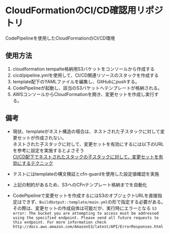# CloudFormationのCI/CD確認用リポジトリ

CodePipelineを使用したCloudFormationのCI/CD環境

## 使用方法

1. cloudformation tempalte格納用S3バケットをコンソールから作成する
2. cicd/pipeline.ymlを使用して、CI/CD関連リソースのスタックを作成する
3. template配下のYAMLファイルを編集し、GitHubにpushする。
4. CodePipelineが起動し、該当のS3バケットへテンプレートが格納される。
5. AWSコンソールからCloudFormationを開き、変更セットを作成し実行する。

## 備考

- 現状、templateがネスト構造の場合は、ネストされた子スタックに対して変更セットが作成されない。</br>
ネストされた子スタックに対して、変更セットを有効にするには以下のURLを参考に設定を実施するとよさそう</br>
[CI/CD配下でネストされたスタックの子スタックに対して、変更セットを有効にするテクニック](https://blog.usize-tech.com/aws-cfn-cicd-nestedstack-changeset/)
- テストにはtemplateの構文検証とcfn-guardを使用した設定値確認を実施

- 上記の制約があるため、S3へのCFnテンプレート格納までを自動化

- CodePipelineで変更セットを作成するにはS3のオブジェクトURLを直接指定はできず、`BuildOutput::template/main.yml`の形で指定する必要がある。\
その際は、変更セットの作成自体は可能だが、実行時にエラーとなる
`S3 error: The bucket you are attempting to access must be addressed using the specified endpoint. Please send all future requests to this endpoint. For more information check http://docs.aws.amazon.com/AmazonS3/latest/API/ErrorResponses.html`
